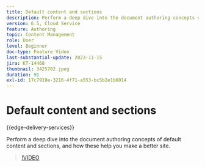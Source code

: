 ```yaml
---
title: Default content and sections
description: Perform a deep dive into the document authoring concepts of default content and sections.
version: 6.5, Cloud Service
feature: Authoring
topic: Content Management
role: User
level: Beginner
doc-type: Feature Video
last-substantial-update: 2023-11-15
jira: KT-14468
thumbnail: 3425702.jpeg
duration: 91
exl-id: 17c7919e-3216-4f71-a553-bc5b2e1b6014
---
```

# Default content and sections

{{edge-delivery-services}}

Perform a deep dive into the document authoring concepts of default content and sections, and how these help you make a better site.

>[!VIDEO](https://video.tv.adobe.com/v/3425702/?learn=on)
